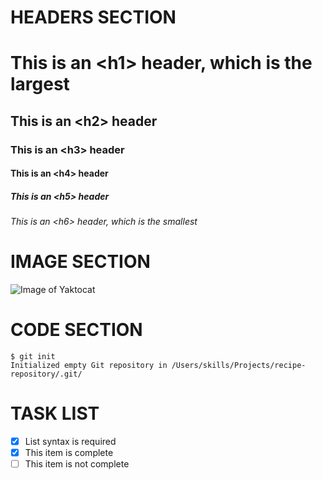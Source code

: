# HEADERS SECTION
# This is an \<h1> header, which is the largest
## This is an \<h2> header
### This is an \<h3> header
#### This is an \<h4> header
##### This is an \<h5> header
###### This is an \<h6> header, which is the smallest

# IMAGE SECTION
![Image of Yaktocat](https://octodex.github.com/images/yaktocat.png)

# CODE SECTION
```
$ git init
Initialized empty Git repository in /Users/skills/Projects/recipe-repository/.git/
```

# TASK LIST
- [x] List syntax is required
- [x] This item is complete
- [ ] This item is not complete
